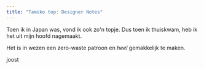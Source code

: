 ```yaml
---
title: "Tamiko top: Designer Notes"
---
```


Toen ik in Japan was, vond ik ook zo'n topje. Dus toen ik thuiskwam, heb ik het uit mijn hoofd nagemaakt.

Het is in wezen een zero-waste patroon en _heel_ gemakkelijk te maken.

joost
